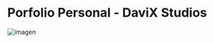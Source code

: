 # Porfolio Personal - DaviX Studios
![imagen](https://github.com/XavierM25/portfolio.dev/assets/155041313/a6b26a8b-a084-4cd7-bd02-97d89d3415f1)
